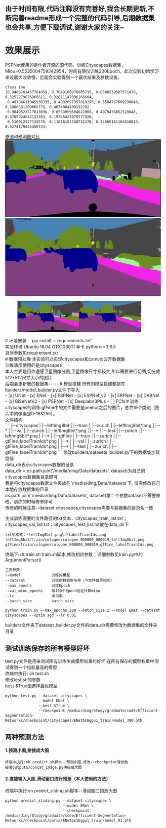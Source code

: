 ## 由于时间有限,代码注释没有完善好,我会长期更新,不断完善readme形成一个完整的代码引导,后期数据集也会共享,方便下载调试,谢谢大家的关注~
# 效果展示
PSPNet使用的是作者开源的源代码，训练Cityscapes数据集，Miou=0.5535604759342954，时间有限仅训练200Epoch，此次实验初始学习率设置大收敛慢，后面会实验得到一个最优结果及参数设置。
```
class iou 
[0.9486701457704959, 0.7049106876005735, 0.8300539507571478, 0.3252279876366611, 0.32811147036266664, 
 0.40784611045938335, 0.4032697357010293, 0.5584767609290046, 0.8800581209068778, 0.4874004109192292,
 0.9049523717813096, 0.6553959694622065, 0.4079456052528648, 0.8765924542132393, 0.19745433079577926, 
 0.510012327134576, 0.11816104748732476, 0.34569161104616813, 0.6274179445350734]
```
原图和预测图对比
![](https://github.com/Deeachain/Segmentation-Pytorch/blob/master/example/lindau_000000_000019_leftImg8bit_gt.png)
![](https://github.com/Deeachain/Segmentation-Pytorch/blob/master/example/lindau_000000_000019_leftImg8bit_color.png)
<figure class="third">
    <img src="https://github.com/Deeachain/Segmentation-Pytorch/blob/master/example/lindau_000000_000019_leftImg8bit_gt.png" width="200"/><img src="https://github.com/Deeachain/Segmentation-Pytorch/blob/master/example/lindau_000000_000019_leftImg8bit_color.png" width="200"/>
</figure>
# 环境安装
```pip install -r requirements.txt```<br>
实验环境 Ubuntu 16.04 GTX1080TI 单卡 python==3.6.5<br>
具体参数见requirement.txt<br>
# 数据预处理
本实验可以实现cityscapes和camvid公开数据集<br>
训练演示使用的是cityscapes<br>
本人主要是用作遥感卫星图像分割,卫星图像尺寸都较大,所以需要进行切图,切分成512*512尺寸大小的图片<br>
后期会更新我的数据集-----
# 模型搭建
所有的模型搭建都是在builders/model_builder.py文件下导入<br>
- [x] UNet
- [x] ENet
- [x] ESPNet
- [x] ESPNet_v2
- [x] ERFNet
- [x] DABNet
- [x] BiSeNetV2
- [x] PSPNet
- [x] DeeplabV3Plus
- [ ] FCN
# 训练
cityscapes的训练:gtFine中的文件需要是onehot之后的图片，总共19个类别（图片中的像素是0-18&255）。<br>
文件结构<br>
```
|--cityscapes
|    |--leftImg8bit
|       |--train
|           |--zurich
|               |--leftImg8bit*.png
|           |--*
|       |--val
|           |--zurich
|               |--leftImg8bit*.png
|           |--*
|       |--test
|           |--zurich
|               |--leftImg8bit*.png
|           |--*
|    |--gtFine
|       |--train
|           |--zurich
|               |--gtFine_labelTrainIds*.png
|           |--*
|       |--val
|           |--zurich
|               |--gtFine_labelTrainIds*.png
|           |--*
|       |--test
|           |--zurich
|               |--gtFine_labelTrainIds*.png 
```
修改builders/datasets_builder.py下的数据集加载路径<br>
data_dir表示cityscapes数据的目录<br>
data_dir = os.path.join('/media/ding/Data/datasets', dataset)为自己的cityscapes数据集目录即可<br>
我是将cityscapes数据文件夹放在'/media/ding/Data/datasets'下, 仅需修改自己本地存放数据集的目录<br>
os.path.join('/media/ding/Data/datasets', dataset)第二个参数dataset不需要修改，训练的时候传参即可<br>
传参的时候注意--dataset cityscapes,cityscapes需要与数据集的目录名一致<br>

生成训练需要的文件路径的txt文本，cityscapes_train_list.txt；cityscapes_val_list.txt；cityscapes_test_list.txt放在data_dir下<br>
```
txt的格式：*leftImg8bit.png\t*labelTrainIds.png
leftImg8bit/train/cologne/cologne_000000_000019_leftImg8bit.png gtFine/train/cologne/cologne_000000_000019_gtFine_labelTrainIds.png
```
终端下:sh train.sh
train.sh脚本,修改相应参数；详细参数见train.py中的ArgumentParser()<br>
```
主要参数：
--model              训练的模型
--dataset            训练的数据集名称（与文件目录相同）
--max_epochs         训练Epoch
--val_miou_epochs    每100个Epoch验证计算miou
--lr                 学习率
--batch_size         batch_size
```
```
python train.py --max_epochs 200 --batch_size 2 --model ENet --dataset cityscapes --optim sgd --lr 0.01
```
builders文件夹下dataset_builder.py文件的data_dir需要修改为数据集的文件夹目录

## 测试训练保存的所有模型好坏
test.py文件是用来测试所有训练生成模型权重的好坏,在所有保存的模型权重中测试得到一个指标最高的模型<br>
终端中执行: sh test.sh<br>
修改test.sh的参数<br>
best $True指选择最优模型<br>
```
python test.py --dataset cityscapes \
               --model ENet \
               --best $True \
               --checkpoint /media/ding/Study/graduate/code/Efficient-Segmentation-Networks/checkpoint/cityscapes/ENetbs8gpu1_train/model_300.pth
```
## 两种预测方法
#### 1.预测小图,拼接成大图
```
终端中执行:sh predict.sh脚本--预测小图,修改--checkpoint等参数
接着outputs/concat_image.py拼接成大图

```
#### 2.直接输入大图,滑动窗口进行预测（本人使用的方法）
终端中执行:sh predict_sliding.sh脚本--滑动窗口预测大图<br>
```
python predict_sliding.py --dataset cityscapes \
                          --model ENet \
                          --checkpoint /media/ding/Study/graduate/code/Efficient-Segmentation-Networks/checkpoint/paris/ENetbs16gpu1_train/model_91.pth
```


